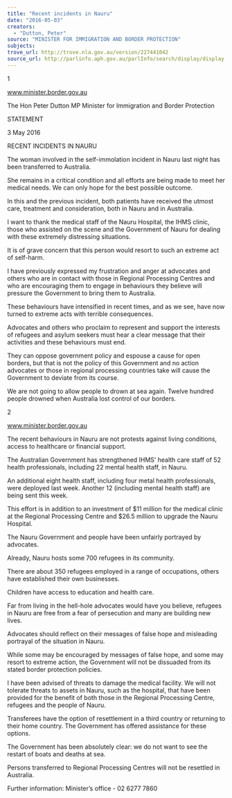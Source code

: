 ```yaml
---
title: "Recent incidents in Nauru"
date: "2016-05-03"
creators:
  - "Dutton, Peter"
source: "MINISTER FOR IMMIGRATION AND BORDER PROTECTION"
subjects:
trove_url: http://trove.nla.gov.au/version/227441042
source_url: http://parlinfo.aph.gov.au/parlInfo/search/display/display.w3p;query=Id%3A%22media/pressrel/4538740%22
---
```


 1 

 www.minister.border.gov.au 

 The Hon Peter Dutton MP  Minister for Immigration and Border Protection 

 STATEMENT 

 

 3 May 2016  

 RECENT INCIDENTS IN NAURU   

 

 The woman involved in the self-immolation incident in Nauru last night has been  transferred to Australia.   

 She remains in a critical condition and all efforts are being made to meet her medical  needs. We can only hope for the best possible outcome.   

 In this and the previous incident, both patients have received the utmost care, treatment  and consideration, both in Nauru and in Australia.    

 I want to thank the medical staff of the Nauru Hospital, the IHMS clinic, those who  assisted on the scene and the Government of Nauru for dealing with these extremely  distressing situations.   

 It is of grave concern that this person would resort to such an extreme act of self-harm.   

 I have previously expressed my frustration and anger at advocates and others who are  in contact with those in Regional Processing Centres and who are encouraging them to  engage in behaviours they believe will pressure the Government to bring them to  Australia.   

 These behaviours have intensified in recent times, and as we see, have now turned to  extreme acts with terrible consequences.   

 Advocates and others who proclaim to represent and support the interests of refugees  and asylum seekers must hear a clear message that their activities and these  behaviours must end.    

 They can oppose government policy and espouse a cause for open borders, but that is  not the policy of this Government and no action advocates or those in regional  processing countries take will cause the Government to deviate from its course.   

 We are not going to allow people to drown at sea again. Twelve hundred people  drowned when Australia lost control of our borders.   

 2 

 www.minister.border.gov.au 

 The recent behaviours in Nauru are not protests against living conditions, access to  healthcare or financial support.   

 The Australian Government has strengthened IHMS’ health care staff of 52 health  professionals, including 22 mental health staff, in Nauru.   

 An additional eight health staff, including four metal health professionals, were deployed  last week.  Another 12 (including mental health staff) are being sent this week.   

 This effort is in addition to an investment of $11 million for the medical clinic at the  Regional Processing Centre and $26.5 million to upgrade the Nauru Hospital.   

 The Nauru Government and people have been unfairly portrayed by advocates.   

 Already, Nauru hosts some 700 refugees in its community.   

 There are about 350 refugees employed in a range of occupations, others have  established their own businesses.   

 Children have access to education and health care.   

 Far from living in the hell-hole advocates would have you believe, refugees in Nauru are  free from a fear of persecution and many are building new lives.   

 Advocates should reflect on their messages of false hope and misleading portrayal of  the situation in Nauru.   

 While some may be encouraged by messages of false hope, and some may resort to  extreme action, the Government will not be dissuaded from its stated border protection  policies.   

 I have been advised of threats to damage the medical facility. We will not tolerate  threats to assets in Nauru, such as the hospital, that have been provided for the benefit  of both those in the Regional Processing Centre, refugees and the people of Nauru.   

 Transferees have the option of resettlement in a third country or returning to their home  country.  The Government has offered assistance for these options.   

 The Government has been absolutely clear:  we do not want to see the restart of boats  and deaths at sea.     

 Persons transferred to Regional Processing Centres will not be resettled in Australia.   

 

 Further information: Minister’s office - 02 6277 7860  

